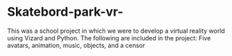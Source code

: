 # Skatebord-park-vr-

This was a school project in which we were to develop a virtual reality world using Vizard and Python. The following are included in the project: Five avatars, animation, music, objects, and a censor
